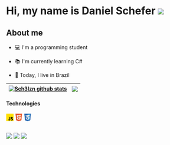 # Hi, my name is Daniel Schefer <img heigt="10" width="20" src="https://cdn.jsdelivr.net/gh/devicons/devicon/icons/vscode/vscode-original.svg" />

## About me

- 💻 I'm a programming student
  
- 📚 I'm currently learning C#

- 📍 Today, I live in Brazil

| <a href="https://github.com/Sch3lzin/github-readme-stats"><img align="center" src="https://github-readme-stats.vercel.app/api?username=Sch3lzin&show_icons=true&include_all_commits=true&theme=dark&hide_border=true" alt="Sch3lzn github stats" /></a> | <a href="https://github.com/Sch3lzin/github-readme-stats"><img align="center" src="https://github-readme-stats.vercel.app/api/top-langs/?username=Sch3lzin&layout=compact&theme=dark&hide_border=true" /></a> |
| ------------- | ------------- |

#### Technologies

<code><img height="20" alt="javascript" src="./img/JsReserva.png"></code>
<code><img height="20" alt="html" src="./img/html-icon.png"></code>
<code><img height="20" alt="css" src="./img/css-icon.png"></code>

  ##

<div>
  <a href="https://www.linkedin.com/in/daniel-schefer/" target="_blank"><img src="https://img.shields.io/badge/LinkedIn-0077B5?style=for-the-badge&logo=linkedin&logoColor=white" target="_blank"/><a/>
  <a href="https://twitter.com/sch3lzin" target="_blank"><img src="https://img.shields.io/badge/Twitter-1DA1F2?style=for-the-badge&logo=twitter&logoColor=white" target="_blank"/><a/>
  <a href="https://www.instagram.com/sch3lzin/" target="_blank"><img src="https://img.shields.io/badge/Instagram-E4405F?style=for-the-badge&logo=instagram&logoColor=white" target="_blank"/><a/>
<div/>
